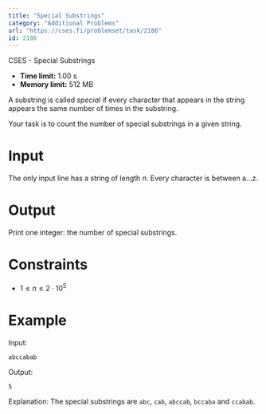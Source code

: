 ```yaml
---
title: "Special Substrings"
category: "Additional Problems"
url: "https://cses.fi/problemset/task/2186"
id: 2186
---
```


CSES - Special Substrings

  * **Time limit:** 1.00 s
  * **Memory limit:** 512 MB

A substring is called _special_ if every character that appears in the string
appears the same number of times in the substring.

Your task is to count the number of special substrings in a given string.

# Input

The only input line has a string of length $n$. Every character is between
a...z.

# Output

Print one integer: the number of special substrings.

# Constraints

  * $1 \le n \le 2 \cdot 10^5$

# Example

Input:

    
    
    abccabab
    

Output:

    
    
    5
    

Explanation: The special substrings are `abc`, `cab`, `abccab`, `bccaba` and
`ccabab`.

